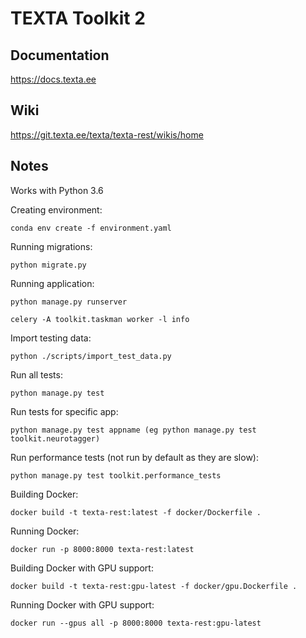 # TEXTA Toolkit 2

## Documentation

https://docs.texta.ee

## Wiki

https://git.texta.ee/texta/texta-rest/wikis/home

## Notes

Works with Python 3.6

Creating environment:

`conda env create -f environment.yaml`

Running migrations:

`python migrate.py`

Running application:

`python manage.py runserver`

`celery -A toolkit.taskman worker -l info`

Import testing data:

`python ./scripts/import_test_data.py`

Run all tests:

`python manage.py test`

Run tests for specific app:

`python manage.py test appname (eg python manage.py test toolkit.neurotagger)`

Run performance tests (not run by default as they are slow):

`python manage.py test toolkit.performance_tests`

Building Docker:

`docker build -t texta-rest:latest -f docker/Dockerfile .`

Running Docker:

`docker run -p 8000:8000 texta-rest:latest`

Building Docker with GPU support:

`docker build -t texta-rest:gpu-latest -f docker/gpu.Dockerfile .`

Running Docker with GPU support:

`docker run --gpus all -p 8000:8000 texta-rest:gpu-latest`
